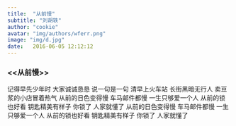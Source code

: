 ```yaml
---
title:  "从前慢"
subtitle: "刘胡轶"
author: "cookie"
avatar: "img/authors/wferr.png"
image: "img/d.jpg"
date:   2016-06-05 12:12:12
---
```


### <<从前慢>>

记得早先少年时
大家诚诚恳恳
说一句是一句
清早上火车站
长街黑暗无行人
卖豆浆的小店冒着热气
从前的日色变得慢
车马邮件都慢
一生只够爱一个人
从前的锁也好看
钥匙精美有样子
你锁了
人家就懂了
从前的日色变得慢
车马邮件都慢
一生只够爱一个人
从前的锁也好看
钥匙精美有样子
你锁了
人家就懂了